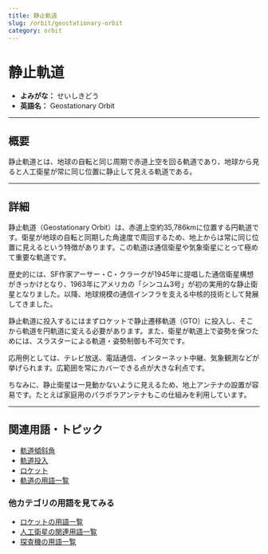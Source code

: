 ```yaml
---
title: 静止軌道
slug: /orbit/geostationary-orbit
category: orbit
---
```


# 静止軌道

- **よみがな：** せいしきどう  
- **英語名：** Geostationary Orbit  

---

## 概要

静止軌道とは、地球の自転と同じ周期で赤道上空を回る軌道であり、地球から見ると人工衛星が常に同じ位置に静止して見える軌道である。

---

## 詳細

静止軌道（Geostationary Orbit）は、赤道上空約35,786kmに位置する円軌道です。衛星が地球の自転と同期した角速度で周回するため、地上からは常に同じ位置に見えるという特徴があります。この軌道は通信衛星や気象衛星にとって極めて重要な軌道です。

歴史的には、SF作家アーサー・C・クラークが1945年に提唱した通信衛星構想がきっかけとなり、1963年にアメリカの「シンコム3号」が初の実用的な静止衛星となりました。以降、地球規模の通信インフラを支える中核的技術として発展してきました。

静止軌道に投入するにはまずロケットで静止遷移軌道（GTO）に投入し、そこから軌道を円軌道に変える必要があります。また、衛星が軌道上で姿勢を保つためには、スラスターによる軌道・姿勢制御も不可欠です。

応用例としては、テレビ放送、電話通信、インターネット中継、気象観測などが挙げられます。広範囲を常にカバーできる点が大きな利点です。

ちなみに、静止衛星は一見動かないように見えるため、地上アンテナの設置が容易です。たとえば家庭用のパラボラアンテナもこの仕組みを利用しています。

---

## 関連用語・トピック

- [軌道傾斜角](/docs/orbit/inclination)
- [軌道投入](/docs/orbit/orbital-insertion)
- [ロケット](/docs/rocket/rocket)
- [軌道の用語一覧](/docs/category/orbit)

### 他カテゴリの用語を見てみる
- [ロケットの用語一覧](/docs/category/rocket)
- [人工衛星の関連用語一覧](/docs/category/satellite)
- [探査機の用語一覧](/docs/category/explorer)
